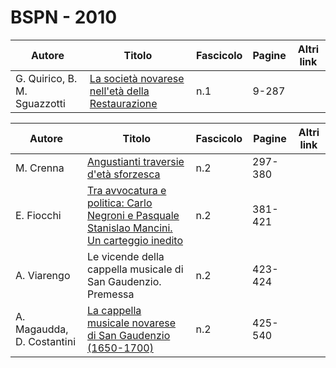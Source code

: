# BSPN - 2010

| Autore                       | Titolo                                                                                        | Fascicolo | Pagine | Altri link |
|------------------------------|-----------------------------------------------------------------------------------------------|-----------|--------|------------|
| G. Quirico, B. M. Sguazzotti | [La società novarese nell'età della Restaurazione](http://www.ssno.it/BSPNo/bspn_2010-1.html) | n.1       | 9-287  |            |

| Autore                     | Titolo                                                                                                                                     | Fascicolo | Pagine  | Altri link |
|----------------------------|--------------------------------------------------------------------------------------------------------------------------------------------|-----------|---------|------------|
| M. Crenna                  | [Angustianti traversie d'età sforzesca](http://www.ssno.it/BSPNo/bspn_2010-2.html#1)                                                       | n.2       | 297-380 |            |
| E. Fiocchi                 | [Tra avvocatura e politica: Carlo Negroni e Pasquale Stanislao Mancini. Un carteggio inedito](http://www.ssno.it/BSPNo/bspn_2010-2.html#2) | n.2       | 381-421 |            |
| A. Viarengo                | Le vicende della cappella musicale di San Gaudenzio. Premessa                                                                              | n.2       | 423-424 |            |
| A. Magaudda, D. Costantini | [La cappella musicale novarese di San Gaudenzio (1650-1700)](http://www.ssno.it/BSPNo/bspn_2010-2.html#3)                                  | n.2       | 425-540 |            |
